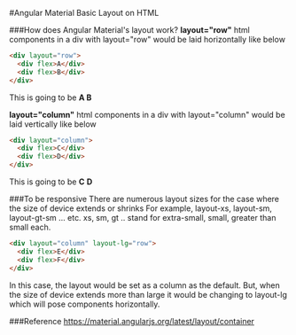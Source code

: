 #Angular Material Basic Layout on HTML

###How does Angular Material's layout work?
**layout="row"**
html components in a div with layout="row" would be laid horizontally like below
```html
<div layout="row">
  <div flex>A</div>
  <div flex>B</div>
</div>
```
This is going to be
**A B**

**layout="column"**
html components in a div with layout="column" would be laid vertically like below
```html
<div layout="column">
  <div flex>C</div>
  <div flex>D</div>
</div>
```
This is going to be
**C**
**D**

###To be responsive
There are numerous layout sizes for the case where the size of device extends or shrinks
For example, layout-xs, layout-sm, layout-gt-sm ... etc.
xs, sm, gt .. stand for extra-small, small, greater than small each.

```html
<div layout="column" layout-lg="row">
  <div flex>E</div>
  <div flex>F</div>
</div>
```
In this case, the layout would be set as a column as the default.
But, when the size of device extends more than large it would be changing to layout-lg which will pose components horizontally.

###Reference
https://material.angularjs.org/latest/layout/container
